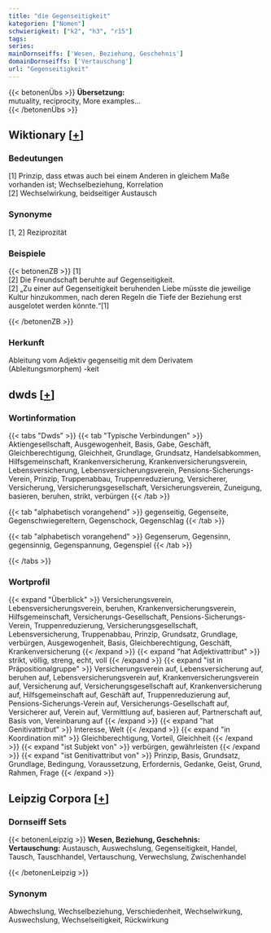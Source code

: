 ```yaml
---
title: "die Gegenseitigkeit"
kategorien: ["Nomen"]
schwierigkeit: ["k2", "h3", "r15"]
tags:
series:
mainDornseiffs: ['Wesen, Beziehung, Geschehnis']
domainDornseiffs: ['Vertauschung']
url: "Gegenseitigkeit"
---
```


{{< betonenÜbs >}}
**Übersetzung:**  
mutuality, reciprocity, More examples...  
{{< /betonenÜbs >}}

## Wiktionary [[+](https://de.wiktionary.org/wiki/Gegenseitigkeit)]

### Bedeutungen
[1] Prinzip, dass etwas auch bei einem Anderen in gleichem Maße vorhanden ist; Wechselbeziehung, Korrelation  
[2] Wechselwirkung, beidseitiger Austausch  

### Synonyme
[1, 2] Reziprozität  

### Beispiele
{{< betonenZB >}}
[1]  
[2] Die Freundschaft beruhte auf Gegenseitigkeit.  
[2] „Zu einer auf Gegenseitigkeit beruhenden Liebe müsste die jeweilige Kultur hinzukommen, nach deren Regeln die Tiefe der Beziehung erst ausgelotet werden könnte.“[1]  

{{< /betonenZB >}}
### Herkunft
Ableitung vom Adjektiv gegenseitig mit dem Derivatem (Ableitungsmorphem) -keit  



## dwds [[+](https://www.dwds.de/wb/Gegenseitigkeit)]

### Wortinformation
{{< tabs "Dwds" >}}
{{< tab "Typische Verbindungen" >}}
Aktiengesellschaft, Ausgewogenheit, Basis, Gabe, Geschäft, Gleichberechtigung, Gleichheit, Grundlage, Grundsatz, Handelsabkommen, Hilfsgemeinschaft, Krankenversicherung, Krankenversicherungsverein, Lebensversicherung, Lebensversicherungsverein, Pensions-Sicherungs-Verein, Prinzip, Truppenabbau, Truppenreduzierung, Versicherer, Versicherung, Versicherungsgesellschaft, Versicherungsverein, Zuneigung, basieren, beruhen, strikt, verbürgen
{{< /tab >}}

{{< tab "alphabetisch vorangehend" >}}
gegenseitig, Gegenseite, Gegenschwiegereltern, Gegenschock, Gegenschlag
{{< /tab >}}

{{< tab "alphabetisch vorangehend" >}}
Gegenserum, Gegensinn, gegensinnig, Gegenspannung, Gegenspiel
{{< /tab >}}

{{< /tabs >}}

### Wortprofil
{{< expand "Überblick" >}} Versicherungsverein, Lebensversicherungsverein, beruhen, Krankenversicherungsverein, Hilfsgemeinschaft, Versicherungs-Gesellschaft, Pensions-Sicherungs-Verein, Truppenreduzierung, Versicherungsgesellschaft, Lebensversicherung, Truppenabbau, Prinzip, Grundsatz, Grundlage, verbürgen, Ausgewogenheit, Basis, Gleichberechtigung, Geschäft, Krankenversicherung {{< /expand >}}
{{< expand "hat Adjektivattribut" >}} strikt, völlig, streng, echt, voll {{< /expand >}}
{{< expand "ist in Präpositionalgruppe" >}} Versicherungsverein auf, Lebensversicherung auf, beruhen auf, Lebensversicherungsverein auf, Krankenversicherungsverein auf, Versicherung auf, Versicherungsgesellschaft auf, Krankenversicherung auf, Hilfsgemeinschaft auf, Geschäft auf, Truppenreduzierung auf, Pensions-Sicherungs-Verein auf, Versicherungs-Gesellschaft auf, Versicherer auf, Verein auf, Vermittlung auf, basieren auf, Partnerschaft auf, Basis von, Vereinbarung auf {{< /expand >}}
{{< expand "hat Genitivattribut" >}} Interesse, Welt {{< /expand >}}
{{< expand "in Koordination mit" >}} Gleichberechtigung, Vorteil, Gleichheit {{< /expand >}}
{{< expand "ist Subjekt von" >}} verbürgen, gewährleisten {{< /expand >}}
{{< expand "ist Genitivattribut von" >}} Prinzip, Basis, Grundsatz, Grundlage, Bedingung, Voraussetzung, Erfordernis, Gedanke, Geist, Grund, Rahmen, Frage {{< /expand >}}

## Leipzig Corpora [[+](https://corpora.uni-leipzig.de/en/res?word=Gegenseitigkeit&corpusId=deu_newscrawl-public_2018)]

### Dornseiff Sets
{{< betonenLeipzig >}}
**Wesen, Beziehung, Geschehnis:**  
**Vertauschung:** Austausch, Auswechslung, Gegenseitigkeit, Handel, Tausch, Tauschhandel, Vertauschung, Verwechslung, Zwischenhandel  

{{< /betonenLeipzig >}}

### Synonym
Abwechslung, Wechselbeziehung, Verschiedenheit, Wechselwirkung, Auswechslung, Wechselseitigkeit, Rückwirkung

